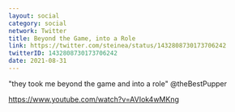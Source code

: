 ```yaml
---
layout: social
category: social
network: Twitter
title: Beyond the Game, into a Role
link: https://twitter.com/steinea/status/1432808730173706242
twitterID: 1432808730173706242
date: 2021-08-31
---
```


"they took me beyond the game and into a role" @theBestPupper

<https://www.youtube.com/watch?v=AVIok4wMKng>
